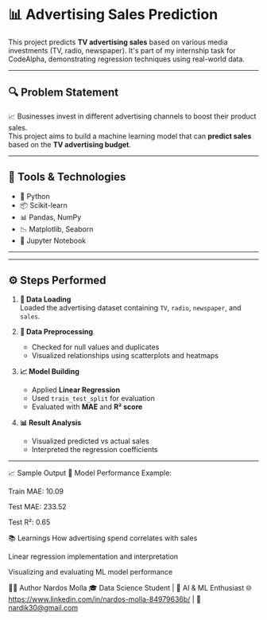 # 📊 Advertising Sales Prediction

This project predicts **TV advertising sales** based on various media investments (TV, radio, newspaper). It's part of my internship task for CodeAlpha, demonstrating regression techniques using real-world data.

---

## 🔍 Problem Statement

📈 Businesses invest in different advertising channels to boost their product sales.  
This project aims to build a machine learning model that can **predict sales** based on the **TV advertising budget**.

---

## 🧰 Tools & Technologies

- 🐍 Python
- 📦 Scikit-learn
- 📊 Pandas, NumPy
- 📉 Matplotlib, Seaborn
- 📘 Jupyter Notebook

---




---

## ⚙️ Steps Performed

1. **📁 Data Loading**  
   Loaded the advertising dataset containing `TV`, `radio`, `newspaper`, and `sales`.

2. **🧹 Data Preprocessing**  
   - Checked for null values and duplicates  
   - Visualized relationships using scatterplots and heatmaps

3. **📈 Model Building**  
   - Applied **Linear Regression**  
   - Used `train_test_split` for evaluation  
   - Evaluated with **MAE** and **R² score**

4. **📊 Result Analysis**  
   - Visualized predicted vs actual sales  
   - Interpreted the regression coefficients

---

📈 Sample Output
🧠 Model Performance Example:

Train MAE: 10.09

Test MAE: 233.52

Test R²: 0.65


📚 Learnings
How advertising spend correlates with sales

Linear regression implementation and interpretation

Visualizing and evaluating ML model performance

🙋‍♀️ Author
 Nardos Molla
🎓 Data Science Student | 🧠 AI & ML Enthusiast
🌐 https://www.linkedin.com/in/nardos-molla-84979636b/ | 📧 nardik30@gmail.com


